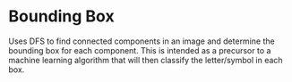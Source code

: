 # Bounding Box
Uses DFS to find connected components in an image and determine the bounding box for each component. This is intended as a precursor to a machine learning algorithm that will then classify the letter/symbol in each box.

